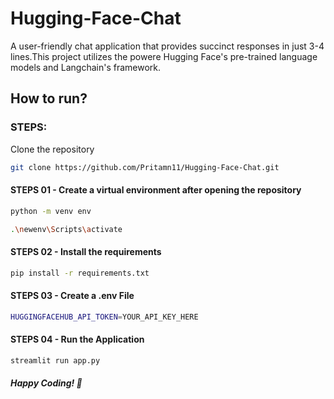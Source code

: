 # Hugging-Face-Chat

A user-friendly chat application that provides succinct responses in just 3-4 lines.This project utilizes the powere Hugging Face's pre-trained language models and Langchain's framework.


## How to run?

### STEPS: 

Clone the repository 

```bash
git clone https://github.com/Pritamn11/Hugging-Face-Chat.git
```

#### STEPS 01 - Create a virtual environment after opening the repository

```bash
python -m venv env
```

```bash
.\newenv\Scripts\activate
```

#### STEPS 02 - Install the requirements

```bash
pip install -r requirements.txt
```

#### STEPS 03 - Create a .env File

```bash
HUGGINGFACEHUB_API_TOKEN=YOUR_API_KEY_HERE
```

#### STEPS 04 - Run the Application

```bash
streamlit run app.py
```


##### Happy Coding! 🚀

